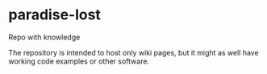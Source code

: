 # paradise-lost
Repo with knowledge

The repository is intended to host only wiki pages, but it might as well have working code examples or other software.

